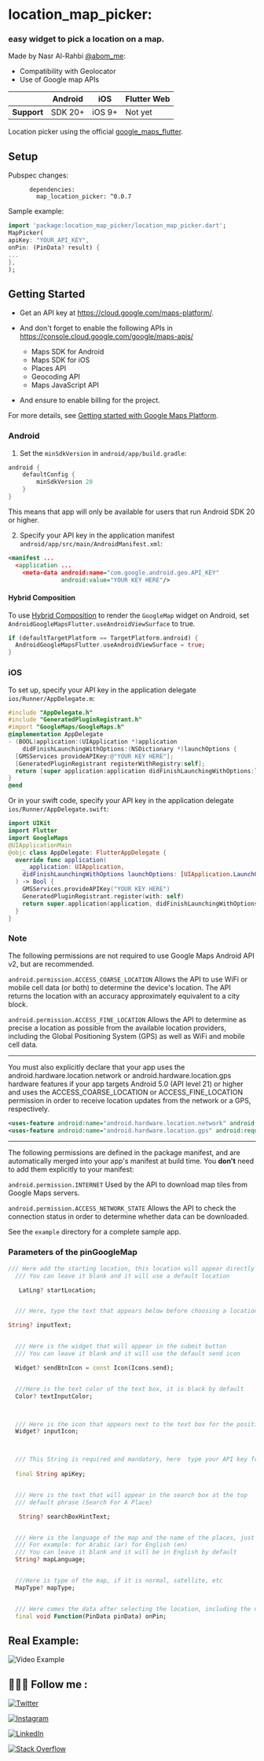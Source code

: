 # location_map_picker:


### easy widget to pick a location on a map.

Made by Nasr Al-Rahbi [@abom_me](https://twitter.com/abom_me):

- Compatibility with Geolocator
- Use of Google map APIs

|             | Android | iOS    | Flutter Web |
| ----------- | ------- | ------ | ----------- |
| **Support** | SDK 20+ | iOS 9+ | Not yet         |

Location picker using the official [google_maps_flutter](https://pub.dev/packages/google_maps_flutter).



## Setup

Pubspec changes:

```
      dependencies:
        map_location_picker: ^0.0.7
```
Sample example:

```dart
import 'package:location_map_picker/location_map_picker.dart';
MapPicker(
apiKey: "YOUR_API_KEY",
onPin: (PinData? result) {
...
},
);
```

## Getting Started

- Get an API key at <https://cloud.google.com/maps-platform/>.

- And don't forget to enable the following APIs in <https://console.cloud.google.com/google/maps-apis/>

  - Maps SDK for Android
  - Maps SDK for iOS
  - Places API
  - Geocoding API
  - Maps JavaScript API

- And ensure to enable billing for the project.

For more details, see [Getting started with Google Maps Platform](https://developers.google.com/maps/gmp-get-started).

### Android

1. Set the `minSdkVersion` in `android/app/build.gradle`:

```groovy
android {
    defaultConfig {
        minSdkVersion 20
    }
}
```

This means that app will only be available for users that run Android SDK 20 or higher.

2. Specify your API key in the application manifest `android/app/src/main/AndroidManifest.xml`:

```xml
<manifest ...
  <application ...
    <meta-data android:name="com.google.android.geo.API_KEY"
               android:value="YOUR KEY HERE"/>
```

#### Hybrid Composition

To use [Hybrid Composition](https://flutter.dev/docs/development/platform-integration/platform-views)
to render the `GoogleMap` widget on Android, set `AndroidGoogleMapsFlutter.useAndroidViewSurface` to
true.

```dart
if (defaultTargetPlatform == TargetPlatform.android) {
  AndroidGoogleMapsFlutter.useAndroidViewSurface = true;
}
```

### iOS

To set up, specify your API key in the application delegate `ios/Runner/AppDelegate.m`:

```objectivec
#include "AppDelegate.h"
#include "GeneratedPluginRegistrant.h"
#import "GoogleMaps/GoogleMaps.h"
@implementation AppDelegate
- (BOOL)application:(UIApplication *)application
    didFinishLaunchingWithOptions:(NSDictionary *)launchOptions {
  [GMSServices provideAPIKey:@"YOUR KEY HERE"];
  [GeneratedPluginRegistrant registerWithRegistry:self];
  return [super application:application didFinishLaunchingWithOptions:launchOptions];
}
@end
```

Or in your swift code, specify your API key in the application delegate `ios/Runner/AppDelegate.swift`:

```swift
import UIKit
import Flutter
import GoogleMaps
@UIApplicationMain
@objc class AppDelegate: FlutterAppDelegate {
  override func application(
    _ application: UIApplication,
    didFinishLaunchingWithOptions launchOptions: [UIApplication.LaunchOptionsKey: Any]?
  ) -> Bool {
    GMSServices.provideAPIKey("YOUR KEY HERE")
    GeneratedPluginRegistrant.register(with: self)
    return super.application(application, didFinishLaunchingWithOptions: launchOptions)
  }
}
```

### Note

The following permissions are not required to use Google Maps Android API v2, but are recommended.

`android.permission.ACCESS_COARSE_LOCATION` Allows the API to use WiFi or mobile cell data (or both) to determine the device's location. The API returns the location with an accuracy approximately equivalent to a city block.

`android.permission.ACCESS_FINE_LOCATION` Allows the API to determine as precise a location as possible from the available location providers, including the Global Positioning System (GPS) as well as WiFi and mobile cell data.

---

You must also explicitly declare that your app uses the android.hardware.location.network or android.hardware.location.gps hardware features if your app targets Android 5.0 (API level 21) or higher and uses the ACCESS_COARSE_LOCATION or ACCESS_FINE_LOCATION permission in order to receive location updates from the network or a GPS, respectively.

```xml
<uses-feature android:name="android.hardware.location.network" android:required="false" />
<uses-feature android:name="android.hardware.location.gps" android:required="false"  />
```

---

The following permissions are defined in the package manifest, and are automatically merged into your app's manifest at build time. You **don't** need to add them explicitly to your manifest:

`android.permission.INTERNET` Used by the API to download map tiles from Google Maps servers.

`android.permission.ACCESS_NETWORK_STATE` Allows the API to check the connection status in order to determine whether data can be downloaded.


See the `example` directory for a complete sample app.


### Parameters of the pinGoogleMap

```dart
/// Here add the starting location, this location will appear directly when entering the widget
  /// You can leave it blank and it will use a default location

   LatLng? startLocation;


  /// Here, type the text that appears below before choosing a location, you can leave it blank

String? inputText;


  /// Here is the widget that will appear in the submit button
  /// You can leave it blank and it will use the default send icon

  Widget? sendBtnIcon = const Icon(Icons.send);


  ///Here is the text color of the text box, it is black by default
  Color? textInputColor;



  /// Here is the icon that appears next to the text box for the position name, at the bottom
  Widget? inputIcon;



  /// This String is required and mandatory, here  type your API key from Google Cloud
 
  final String apiKey;


  /// Here is the text that will appear in the search box at the top
  /// default phrase (Search For A Place)

   String? searchBoxHintText;


  /// Here is the language of the map and the name of the places, just type the language code
  /// For example: for Arabic (ar) for English (en)
  /// You can leave it blank and it will be in English by default
  String? mapLanguage;


  ///Here is type of the map, if it is normal, satellite, etc
  MapType? mapType;


  /// Here comes the data after selecting the location, including the name of the place and its LatLng
  final void Function(PinData pinData) onPin;

```
## Real Example:

![Video Example](https://s9.gifyu.com/images/RPReplay_Final1671293028_AdobeExpress.gif)

## 👨🏻‍💻 Follow me  :
[![Twitter](https://img.shields.io/badge/Twitter-%231DA1F2.svg?logo=Twitter&logoColor=white)](https://twitter.com/abom_me)

[![Instagram](https://img.shields.io/badge/Instagram-%23E4405F.svg?logo=Instagram&logoColor=white)](https://instagram.com/abom.me)

[![LinkedIn](https://img.shields.io/badge/LinkedIn-%230077B5.svg?logo=linkedin&logoColor=white)](https://linkedin.com/in/nasr-al-rahbi-08a573245)

[![Stack Overflow](https://img.shields.io/badge/-Stackoverflow-FE7A16?logo=stack-overflow&logoColor=white)](https://stackoverflow.com/users/19994059/nasr-al-rahbi)

